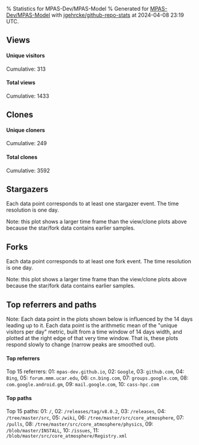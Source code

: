 % Statistics for MPAS-Dev/MPAS-Model
% Generated for [MPAS-Dev/MPAS-Model](https://github.com/MPAS-Dev/MPAS-Model) with [jgehrcke/github-repo-stats](https://github.com/jgehrcke/github-repo-stats) at 2024-04-08 23:19 UTC.


## Views

#### Unique visitors
<div id="chart_views_unique" class="full-width-chart"></div>

Cumulative: 313

#### Total views
<div id="chart_views_total" class="full-width-chart"></div>

Cumulative: 1433

<div class="pagebreak-for-print"> </div>

## Clones

#### Unique cloners
<div id="chart_clones_unique" class="full-width-chart"></div>

Cumulative: 249

#### Total clones
<div id="chart_clones_total" class="full-width-chart"></div>

Cumulative: 3592



<div class="pagebreak-for-print"> </div>



## Stargazers

Each data point corresponds to at least one stargazer event.
The time resolution is one day.

<div id="chart_stargazers" class="full-width-chart"></div>


Note: this plot shows a larger time frame than the view/clone plots above because the star/fork data contains earlier samples.



## Forks

Each data point corresponds to at least one fork event.
The time resolution is one day.

<div id="chart_forks" class="full-width-chart"></div>


Note: this plot shows a larger time frame than the view/clone plots above because the star/fork data contains earlier samples.



<div class="pagebreak-for-print"> </div>



## Top referrers and paths


Note: Each data point in the plots shown below is influenced by the 14 days
leading up to it. Each data point is the arithmetic mean of the "unique
visitors per day" metric, built from a time window of 14 days width, and
plotted at the right edge of that very time window. That is, these plots
respond slowly to change (narrow peaks are smoothed out).




#### Top referrers


<div id="chart_referrers_top_n_alltime" class="full-width-chart"></div>

Top 15 referrers: 01: `mpas-dev.github.io`, 02: `Google`, 03: `github.com`, 04: `Bing`, 05: `forum.mmm.ucar.edu`, 06: `cn.bing.com`, 07: `groups.google.com`, 08: `com.google.android.gm`, 09: `mail.google.com`, 10: `cass-hpc.com`





#### Top paths


<div id="chart_paths_top_n_alltime" class="full-width-chart"></div>

Top 15 paths: 01: `/`, 02: `/releases/tag/v8.0.2`, 03: `/releases`, 04: `/tree/master/src`, 05: `/wiki`, 06: `/tree/master/src/core_atmosphere`, 07: `/pulls`, 08: `/tree/master/src/core_atmosphere/physics`, 09: `/blob/master/INSTALL`, 10: `/issues`, 11: `/blob/master/src/core_atmosphere/Registry.xml`


<script type="text/javascript">
    vegaEmbed('#chart_views_unique', {"$schema": "https://vega.github.io/schema/vega-lite/v4.17.0.json", "config": {"arc": {"fill": "#1b1e23"}, "area": {"fill": "#1b1e23"}, "axisBottom": {"domainColor": "#a9b4c4", "gridColor": "#a9b4c4", "labelColor": "#1b1e23", "labelFont": "relative-mono-11-pitch-pro, Menlo, monospace", "tickColor": "#a9b4c4", "titleColor": "#1b1e23", "titleFont": "relative-mono-11-pitch-pro, Menlo, monospace"}, "axisLeft": {"domainColor": "#a9b4c4", "gridColor": "#a9b4c4", "labelColor": "#1b1e23", "labelFont": "relative-mono-11-pitch-pro, Menlo, monospace", "tickColor": "#a9b4c4", "titleColor": "#1b1e23", "titleFont": "relative-mono-11-pitch-pro, Menlo, monospace"}, "axisX": {"grid": false}, "axisY": {"grid": false, "labelBound": true}, "background": "#FFFFFF", "group": {"fill": "#FFFFFF"}, "header": {"fontWeight": 400, "labelFont": "relative-mono-11-pitch-pro, Menlo, monospace", "titleFont": "relative-mono-11-pitch-pro, Menlo, monospace"}, "legend": {"labelFont": "relative-mono-11-pitch-pro, Menlo, monospace", "symbolSize": 200, "symbolType": "circle", "titleFont": "relative-mono-11-pitch-pro, Menlo, monospace"}, "line": {"color": "#1b1e23", "stroke": "#1b1e23"}, "path": {"stroke": "#1b1e23"}, "point": {"color": "#1b1e23", "cursor": "pointer", "filled": true, "size": 20}, "range": {"category": ["#85a2f7", "#ea9755", "#7eb36a", "#f07071", "#bc85d9", "#e587b6", "#a9b4c4", "#d4c05e", "#64b9c4"]}, "style": {"bar": {"fill": "#1b1e23"}, "text": {"font": "relative-mono-11-pitch-pro, Menlo, monospace", "fontWeight": 400}}, "symbol": {"shape": "circle"}, "title": {"anchor": "start", "font": "relative-mono-11-pitch-pro, Menlo, monospace", "fontWeight": 400}, "trail": {"color": "#1b1e23", "stroke": "#1b1e23"}, "view": {"stroke": null}}, "data": {"name": "data-332fac83338471455a81b4be92cf3019"}, "datasets": {"data-332fac83338471455a81b4be92cf3019": [{"time": "2024-03-22T00:00:00+00:00", "views_total": 42, "views_unique": 11}, {"time": "2024-03-23T00:00:00+00:00", "views_total": 11, "views_unique": 6}, {"time": "2024-03-24T00:00:00+00:00", "views_total": 18, "views_unique": 7}, {"time": "2024-03-25T00:00:00+00:00", "views_total": 78, "views_unique": 18}, {"time": "2024-03-26T00:00:00+00:00", "views_total": 226, "views_unique": 35}, {"time": "2024-03-27T00:00:00+00:00", "views_total": 138, "views_unique": 35}, {"time": "2024-03-28T00:00:00+00:00", "views_total": 149, "views_unique": 26}, {"time": "2024-03-29T00:00:00+00:00", "views_total": 100, "views_unique": 18}, {"time": "2024-03-30T00:00:00+00:00", "views_total": 15, "views_unique": 9}, {"time": "2024-03-31T00:00:00+00:00", "views_total": 30, "views_unique": 10}, {"time": "2024-04-01T00:00:00+00:00", "views_total": 90, "views_unique": 12}, {"time": "2024-04-02T00:00:00+00:00", "views_total": 78, "views_unique": 22}, {"time": "2024-04-03T00:00:00+00:00", "views_total": 69, "views_unique": 22}, {"time": "2024-04-04T00:00:00+00:00", "views_total": 102, "views_unique": 19}, {"time": "2024-04-05T00:00:00+00:00", "views_total": 164, "views_unique": 21}, {"time": "2024-04-06T00:00:00+00:00", "views_total": 17, "views_unique": 8}, {"time": "2024-04-07T00:00:00+00:00", "views_total": 19, "views_unique": 12}, {"time": "2024-04-08T00:00:00+00:00", "views_total": 87, "views_unique": 22}]}, "encoding": {"tooltip": [{"field": "views_unique", "format": ".1f", "title": "views (u)", "type": "quantitative"}, {"field": "time", "format": "%B %e, %Y", "title": "date", "type": "temporal"}], "x": {"axis": {"labelAngle": 25}, "field": "time", "scale": {"domain": ["2024-03-22", "2024-04-08"]}, "timeUnit": "yearmonthdate", "title": "date", "type": "temporal"}, "y": {"axis": {}, "field": "views_unique", "scale": {"domain": [0, 38.5], "type": "linear", "zero": true}, "title": "unique views per day", "type": "quantitative"}}, "height": 200, "mark": {"point": true, "type": "line"}, "padding": 10, "width": "container"}, {"actions": false, "renderer": "svg"}).catch(console.error);
vegaEmbed('#chart_views_total', {"$schema": "https://vega.github.io/schema/vega-lite/v4.17.0.json", "config": {"arc": {"fill": "#1b1e23"}, "area": {"fill": "#1b1e23"}, "axisBottom": {"domainColor": "#a9b4c4", "gridColor": "#a9b4c4", "labelColor": "#1b1e23", "labelFont": "relative-mono-11-pitch-pro, Menlo, monospace", "tickColor": "#a9b4c4", "titleColor": "#1b1e23", "titleFont": "relative-mono-11-pitch-pro, Menlo, monospace"}, "axisLeft": {"domainColor": "#a9b4c4", "gridColor": "#a9b4c4", "labelColor": "#1b1e23", "labelFont": "relative-mono-11-pitch-pro, Menlo, monospace", "tickColor": "#a9b4c4", "titleColor": "#1b1e23", "titleFont": "relative-mono-11-pitch-pro, Menlo, monospace"}, "axisX": {"grid": false}, "axisY": {"grid": false, "labelBound": true}, "background": "#FFFFFF", "group": {"fill": "#FFFFFF"}, "header": {"fontWeight": 400, "labelFont": "relative-mono-11-pitch-pro, Menlo, monospace", "titleFont": "relative-mono-11-pitch-pro, Menlo, monospace"}, "legend": {"labelFont": "relative-mono-11-pitch-pro, Menlo, monospace", "symbolSize": 200, "symbolType": "circle", "titleFont": "relative-mono-11-pitch-pro, Menlo, monospace"}, "line": {"color": "#1b1e23", "stroke": "#1b1e23"}, "path": {"stroke": "#1b1e23"}, "point": {"color": "#1b1e23", "cursor": "pointer", "filled": true, "size": 20}, "range": {"category": ["#85a2f7", "#ea9755", "#7eb36a", "#f07071", "#bc85d9", "#e587b6", "#a9b4c4", "#d4c05e", "#64b9c4"]}, "style": {"bar": {"fill": "#1b1e23"}, "text": {"font": "relative-mono-11-pitch-pro, Menlo, monospace", "fontWeight": 400}}, "symbol": {"shape": "circle"}, "title": {"anchor": "start", "font": "relative-mono-11-pitch-pro, Menlo, monospace", "fontWeight": 400}, "trail": {"color": "#1b1e23", "stroke": "#1b1e23"}, "view": {"stroke": null}}, "data": {"name": "data-332fac83338471455a81b4be92cf3019"}, "datasets": {"data-332fac83338471455a81b4be92cf3019": [{"time": "2024-03-22T00:00:00+00:00", "views_total": 42, "views_unique": 11}, {"time": "2024-03-23T00:00:00+00:00", "views_total": 11, "views_unique": 6}, {"time": "2024-03-24T00:00:00+00:00", "views_total": 18, "views_unique": 7}, {"time": "2024-03-25T00:00:00+00:00", "views_total": 78, "views_unique": 18}, {"time": "2024-03-26T00:00:00+00:00", "views_total": 226, "views_unique": 35}, {"time": "2024-03-27T00:00:00+00:00", "views_total": 138, "views_unique": 35}, {"time": "2024-03-28T00:00:00+00:00", "views_total": 149, "views_unique": 26}, {"time": "2024-03-29T00:00:00+00:00", "views_total": 100, "views_unique": 18}, {"time": "2024-03-30T00:00:00+00:00", "views_total": 15, "views_unique": 9}, {"time": "2024-03-31T00:00:00+00:00", "views_total": 30, "views_unique": 10}, {"time": "2024-04-01T00:00:00+00:00", "views_total": 90, "views_unique": 12}, {"time": "2024-04-02T00:00:00+00:00", "views_total": 78, "views_unique": 22}, {"time": "2024-04-03T00:00:00+00:00", "views_total": 69, "views_unique": 22}, {"time": "2024-04-04T00:00:00+00:00", "views_total": 102, "views_unique": 19}, {"time": "2024-04-05T00:00:00+00:00", "views_total": 164, "views_unique": 21}, {"time": "2024-04-06T00:00:00+00:00", "views_total": 17, "views_unique": 8}, {"time": "2024-04-07T00:00:00+00:00", "views_total": 19, "views_unique": 12}, {"time": "2024-04-08T00:00:00+00:00", "views_total": 87, "views_unique": 22}]}, "encoding": {"tooltip": [{"field": "views_total", "format": ".1f", "title": "views (t)", "type": "quantitative"}, {"field": "time", "format": "%B %e, %Y", "title": "date", "type": "temporal"}], "x": {"axis": {"labelAngle": 25}, "field": "time", "scale": {"domain": ["2024-03-22", "2024-04-08"]}, "timeUnit": "yearmonthdate", "title": "date", "type": "temporal"}, "y": {"axis": {"values": [1, 10, 50, 100, 500, 1000, 5000, 10000]}, "field": "views_total", "scale": {"domain": [0, 248.60000000000002], "type": "symlog", "zero": true}, "title": "total views per day", "type": "quantitative"}}, "height": 200, "mark": {"point": true, "type": "line"}, "padding": 10, "width": "container"}, {"actions": false, "renderer": "svg"}).catch(console.error);
vegaEmbed('#chart_clones_unique', {"$schema": "https://vega.github.io/schema/vega-lite/v4.17.0.json", "config": {"arc": {"fill": "#1b1e23"}, "area": {"fill": "#1b1e23"}, "axisBottom": {"domainColor": "#a9b4c4", "gridColor": "#a9b4c4", "labelColor": "#1b1e23", "labelFont": "relative-mono-11-pitch-pro, Menlo, monospace", "tickColor": "#a9b4c4", "titleColor": "#1b1e23", "titleFont": "relative-mono-11-pitch-pro, Menlo, monospace"}, "axisLeft": {"domainColor": "#a9b4c4", "gridColor": "#a9b4c4", "labelColor": "#1b1e23", "labelFont": "relative-mono-11-pitch-pro, Menlo, monospace", "tickColor": "#a9b4c4", "titleColor": "#1b1e23", "titleFont": "relative-mono-11-pitch-pro, Menlo, monospace"}, "axisX": {"grid": false}, "axisY": {"grid": false, "labelBound": true}, "background": "#FFFFFF", "group": {"fill": "#FFFFFF"}, "header": {"fontWeight": 400, "labelFont": "relative-mono-11-pitch-pro, Menlo, monospace", "titleFont": "relative-mono-11-pitch-pro, Menlo, monospace"}, "legend": {"labelFont": "relative-mono-11-pitch-pro, Menlo, monospace", "symbolSize": 200, "symbolType": "circle", "titleFont": "relative-mono-11-pitch-pro, Menlo, monospace"}, "line": {"color": "#1b1e23", "stroke": "#1b1e23"}, "path": {"stroke": "#1b1e23"}, "point": {"color": "#1b1e23", "cursor": "pointer", "filled": true, "size": 20}, "range": {"category": ["#85a2f7", "#ea9755", "#7eb36a", "#f07071", "#bc85d9", "#e587b6", "#a9b4c4", "#d4c05e", "#64b9c4"]}, "style": {"bar": {"fill": "#1b1e23"}, "text": {"font": "relative-mono-11-pitch-pro, Menlo, monospace", "fontWeight": 400}}, "symbol": {"shape": "circle"}, "title": {"anchor": "start", "font": "relative-mono-11-pitch-pro, Menlo, monospace", "fontWeight": 400}, "trail": {"color": "#1b1e23", "stroke": "#1b1e23"}, "view": {"stroke": null}}, "data": {"name": "data-627762563c0614f5991b07cb2a07cd91"}, "datasets": {"data-627762563c0614f5991b07cb2a07cd91": [{"clones_total": 200, "clones_unique": 12, "time": "2024-03-22T00:00:00+00:00"}, {"clones_total": 203, "clones_unique": 7, "time": "2024-03-23T00:00:00+00:00"}, {"clones_total": 197, "clones_unique": 6, "time": "2024-03-24T00:00:00+00:00"}, {"clones_total": 218, "clones_unique": 19, "time": "2024-03-25T00:00:00+00:00"}, {"clones_total": 192, "clones_unique": 14, "time": "2024-03-26T00:00:00+00:00"}, {"clones_total": 239, "clones_unique": 44, "time": "2024-03-27T00:00:00+00:00"}, {"clones_total": 210, "clones_unique": 18, "time": "2024-03-28T00:00:00+00:00"}, {"clones_total": 222, "clones_unique": 16, "time": "2024-03-29T00:00:00+00:00"}, {"clones_total": 209, "clones_unique": 9, "time": "2024-03-30T00:00:00+00:00"}, {"clones_total": 185, "clones_unique": 7, "time": "2024-03-31T00:00:00+00:00"}, {"clones_total": 219, "clones_unique": 15, "time": "2024-04-01T00:00:00+00:00"}, {"clones_total": 185, "clones_unique": 18, "time": "2024-04-02T00:00:00+00:00"}, {"clones_total": 193, "clones_unique": 16, "time": "2024-04-03T00:00:00+00:00"}, {"clones_total": 172, "clones_unique": 10, "time": "2024-04-04T00:00:00+00:00"}, {"clones_total": 183, "clones_unique": 11, "time": "2024-04-05T00:00:00+00:00"}, {"clones_total": 195, "clones_unique": 9, "time": "2024-04-06T00:00:00+00:00"}, {"clones_total": 198, "clones_unique": 9, "time": "2024-04-07T00:00:00+00:00"}, {"clones_total": 172, "clones_unique": 9, "time": "2024-04-08T00:00:00+00:00"}]}, "encoding": {"tooltip": [{"field": "clones_unique", "format": ".1f", "title": "clones (u)", "type": "quantitative"}, {"field": "time", "format": "%B %e, %Y", "title": "date", "type": "temporal"}], "x": {"axis": {"labelAngle": 25}, "field": "time", "scale": {"domain": ["2024-03-22", "2024-04-08"]}, "timeUnit": "yearmonthdate", "title": "date", "type": "temporal"}, "y": {"axis": {}, "field": "clones_unique", "scale": {"domain": [0, 48.400000000000006], "type": "linear", "zero": true}, "title": "unique clones per day", "type": "quantitative"}}, "height": 200, "mark": {"point": true, "type": "line"}, "padding": 10, "width": "container"}, {"actions": false, "renderer": "svg"}).catch(console.error);
vegaEmbed('#chart_clones_total', {"$schema": "https://vega.github.io/schema/vega-lite/v4.17.0.json", "config": {"arc": {"fill": "#1b1e23"}, "area": {"fill": "#1b1e23"}, "axisBottom": {"domainColor": "#a9b4c4", "gridColor": "#a9b4c4", "labelColor": "#1b1e23", "labelFont": "relative-mono-11-pitch-pro, Menlo, monospace", "tickColor": "#a9b4c4", "titleColor": "#1b1e23", "titleFont": "relative-mono-11-pitch-pro, Menlo, monospace"}, "axisLeft": {"domainColor": "#a9b4c4", "gridColor": "#a9b4c4", "labelColor": "#1b1e23", "labelFont": "relative-mono-11-pitch-pro, Menlo, monospace", "tickColor": "#a9b4c4", "titleColor": "#1b1e23", "titleFont": "relative-mono-11-pitch-pro, Menlo, monospace"}, "axisX": {"grid": false}, "axisY": {"grid": false, "labelBound": true}, "background": "#FFFFFF", "group": {"fill": "#FFFFFF"}, "header": {"fontWeight": 400, "labelFont": "relative-mono-11-pitch-pro, Menlo, monospace", "titleFont": "relative-mono-11-pitch-pro, Menlo, monospace"}, "legend": {"labelFont": "relative-mono-11-pitch-pro, Menlo, monospace", "symbolSize": 200, "symbolType": "circle", "titleFont": "relative-mono-11-pitch-pro, Menlo, monospace"}, "line": {"color": "#1b1e23", "stroke": "#1b1e23"}, "path": {"stroke": "#1b1e23"}, "point": {"color": "#1b1e23", "cursor": "pointer", "filled": true, "size": 20}, "range": {"category": ["#85a2f7", "#ea9755", "#7eb36a", "#f07071", "#bc85d9", "#e587b6", "#a9b4c4", "#d4c05e", "#64b9c4"]}, "style": {"bar": {"fill": "#1b1e23"}, "text": {"font": "relative-mono-11-pitch-pro, Menlo, monospace", "fontWeight": 400}}, "symbol": {"shape": "circle"}, "title": {"anchor": "start", "font": "relative-mono-11-pitch-pro, Menlo, monospace", "fontWeight": 400}, "trail": {"color": "#1b1e23", "stroke": "#1b1e23"}, "view": {"stroke": null}}, "data": {"name": "data-627762563c0614f5991b07cb2a07cd91"}, "datasets": {"data-627762563c0614f5991b07cb2a07cd91": [{"clones_total": 200, "clones_unique": 12, "time": "2024-03-22T00:00:00+00:00"}, {"clones_total": 203, "clones_unique": 7, "time": "2024-03-23T00:00:00+00:00"}, {"clones_total": 197, "clones_unique": 6, "time": "2024-03-24T00:00:00+00:00"}, {"clones_total": 218, "clones_unique": 19, "time": "2024-03-25T00:00:00+00:00"}, {"clones_total": 192, "clones_unique": 14, "time": "2024-03-26T00:00:00+00:00"}, {"clones_total": 239, "clones_unique": 44, "time": "2024-03-27T00:00:00+00:00"}, {"clones_total": 210, "clones_unique": 18, "time": "2024-03-28T00:00:00+00:00"}, {"clones_total": 222, "clones_unique": 16, "time": "2024-03-29T00:00:00+00:00"}, {"clones_total": 209, "clones_unique": 9, "time": "2024-03-30T00:00:00+00:00"}, {"clones_total": 185, "clones_unique": 7, "time": "2024-03-31T00:00:00+00:00"}, {"clones_total": 219, "clones_unique": 15, "time": "2024-04-01T00:00:00+00:00"}, {"clones_total": 185, "clones_unique": 18, "time": "2024-04-02T00:00:00+00:00"}, {"clones_total": 193, "clones_unique": 16, "time": "2024-04-03T00:00:00+00:00"}, {"clones_total": 172, "clones_unique": 10, "time": "2024-04-04T00:00:00+00:00"}, {"clones_total": 183, "clones_unique": 11, "time": "2024-04-05T00:00:00+00:00"}, {"clones_total": 195, "clones_unique": 9, "time": "2024-04-06T00:00:00+00:00"}, {"clones_total": 198, "clones_unique": 9, "time": "2024-04-07T00:00:00+00:00"}, {"clones_total": 172, "clones_unique": 9, "time": "2024-04-08T00:00:00+00:00"}]}, "encoding": {"tooltip": [{"field": "clones_total", "format": ".1f", "title": "clones (t)", "type": "quantitative"}, {"field": "time", "format": "%B %e, %Y", "title": "date", "type": "temporal"}], "x": {"axis": {"labelAngle": 25}, "field": "time", "scale": {"domain": ["2024-03-22", "2024-04-08"]}, "timeUnit": "yearmonthdate", "title": "date", "type": "temporal"}, "y": {"axis": {}, "field": "clones_total", "scale": {"domain": [0, 262.90000000000003], "type": "linear", "zero": true}, "title": "total clones per day", "type": "quantitative"}}, "height": 200, "mark": {"point": true, "type": "line"}, "padding": 10, "width": "container"}, {"actions": false, "renderer": "svg"}).catch(console.error);
vegaEmbed('#chart_stargazers', {"$schema": "https://vega.github.io/schema/vega-lite/v4.17.0.json", "config": {"arc": {"fill": "#1b1e23"}, "area": {"fill": "#1b1e23"}, "axisBottom": {"domainColor": "#a9b4c4", "gridColor": "#a9b4c4", "labelColor": "#1b1e23", "labelFont": "relative-mono-11-pitch-pro, Menlo, monospace", "tickColor": "#a9b4c4", "titleColor": "#1b1e23", "titleFont": "relative-mono-11-pitch-pro, Menlo, monospace"}, "axisLeft": {"domainColor": "#a9b4c4", "gridColor": "#a9b4c4", "labelColor": "#1b1e23", "labelFont": "relative-mono-11-pitch-pro, Menlo, monospace", "tickColor": "#a9b4c4", "titleColor": "#1b1e23", "titleFont": "relative-mono-11-pitch-pro, Menlo, monospace"}, "axisX": {"grid": false}, "axisY": {"grid": false}, "background": "#FFFFFF", "group": {"fill": "#FFFFFF"}, "header": {"fontWeight": 400, "labelFont": "relative-mono-11-pitch-pro, Menlo, monospace", "titleFont": "relative-mono-11-pitch-pro, Menlo, monospace"}, "legend": {"labelFont": "relative-mono-11-pitch-pro, Menlo, monospace", "symbolSize": 200, "symbolType": "circle", "titleFont": "relative-mono-11-pitch-pro, Menlo, monospace"}, "line": {"color": "#1b1e23", "stroke": "#1b1e23"}, "path": {"stroke": "#1b1e23"}, "point": {"color": "#1b1e23", "cursor": "pointer", "filled": true, "size": 50}, "range": {"category": ["#85a2f7", "#ea9755", "#7eb36a", "#f07071", "#bc85d9", "#e587b6", "#a9b4c4", "#d4c05e", "#64b9c4"]}, "style": {"bar": {"fill": "#1b1e23"}, "text": {"font": "relative-mono-11-pitch-pro, Menlo, monospace", "fontWeight": 400}}, "symbol": {"shape": "circle"}, "title": {"anchor": "start", "font": "relative-mono-11-pitch-pro, Menlo, monospace", "fontWeight": 400}, "trail": {"color": "#1b1e23", "stroke": "#1b1e23"}, "view": {"stroke": null}}, "data": {"name": "data-081e33263633aeeb47899c65d80cac41"}, "datasets": {"data-081e33263633aeeb47899c65d80cac41": [{"stars_cumulative": 2.0, "time": "2013-06-12T00:00:00+00:00"}, {"stars_cumulative": 4.0, "time": "2013-07-21T09:00:00+00:00"}, {"stars_cumulative": 6.0, "time": "2013-10-08T03:00:00+00:00"}, {"stars_cumulative": 8.0, "time": "2013-11-16T12:00:00+00:00"}, {"stars_cumulative": 9.0, "time": "2014-02-03T06:00:00+00:00"}, {"stars_cumulative": 10.0, "time": "2014-07-10T18:00:00+00:00"}, {"stars_cumulative": 11.0, "time": "2014-08-19T03:00:00+00:00"}, {"stars_cumulative": 13.0, "time": "2014-09-27T12:00:00+00:00"}, {"stars_cumulative": 17.0, "time": "2014-11-05T21:00:00+00:00"}, {"stars_cumulative": 20.0, "time": "2015-03-04T00:00:00+00:00"}, {"stars_cumulative": 21.0, "time": "2015-05-21T18:00:00+00:00"}, {"stars_cumulative": 22.0, "time": "2015-08-08T12:00:00+00:00"}, {"stars_cumulative": 23.0, "time": "2015-10-26T06:00:00+00:00"}, {"stars_cumulative": 29.0, "time": "2016-02-21T09:00:00+00:00"}, {"stars_cumulative": 32.0, "time": "2016-05-10T03:00:00+00:00"}, {"stars_cumulative": 34.0, "time": "2016-06-18T12:00:00+00:00"}, {"stars_cumulative": 36.0, "time": "2016-07-27T21:00:00+00:00"}, {"stars_cumulative": 37.0, "time": "2016-09-05T06:00:00+00:00"}, {"stars_cumulative": 40.0, "time": "2016-10-14T15:00:00+00:00"}, {"stars_cumulative": 42.0, "time": "2016-11-23T00:00:00+00:00"}, {"stars_cumulative": 43.0, "time": "2017-03-21T03:00:00+00:00"}, {"stars_cumulative": 44.0, "time": "2017-04-29T12:00:00+00:00"}, {"stars_cumulative": 45.0, "time": "2017-06-07T21:00:00+00:00"}, {"stars_cumulative": 46.0, "time": "2017-08-25T15:00:00+00:00"}, {"stars_cumulative": 47.0, "time": "2017-11-12T09:00:00+00:00"}, {"stars_cumulative": 48.0, "time": "2017-12-21T18:00:00+00:00"}, {"stars_cumulative": 50.0, "time": "2018-01-30T03:00:00+00:00"}, {"stars_cumulative": 51.0, "time": "2018-03-10T12:00:00+00:00"}, {"stars_cumulative": 53.0, "time": "2018-04-18T21:00:00+00:00"}, {"stars_cumulative": 54.0, "time": "2018-05-28T06:00:00+00:00"}, {"stars_cumulative": 57.0, "time": "2018-07-06T15:00:00+00:00"}, {"stars_cumulative": 62.0, "time": "2018-08-15T00:00:00+00:00"}, {"stars_cumulative": 66.0, "time": "2018-09-23T09:00:00+00:00"}, {"stars_cumulative": 73.0, "time": "2018-11-01T18:00:00+00:00"}, {"stars_cumulative": 77.0, "time": "2018-12-11T03:00:00+00:00"}, {"stars_cumulative": 83.0, "time": "2019-01-19T12:00:00+00:00"}, {"stars_cumulative": 85.0, "time": "2019-02-27T21:00:00+00:00"}, {"stars_cumulative": 89.0, "time": "2019-04-08T06:00:00+00:00"}, {"stars_cumulative": 91.0, "time": "2019-05-17T15:00:00+00:00"}, {"stars_cumulative": 96.0, "time": "2019-06-26T00:00:00+00:00"}, {"stars_cumulative": 100.0, "time": "2019-08-04T09:00:00+00:00"}, {"stars_cumulative": 101.0, "time": "2019-09-12T18:00:00+00:00"}, {"stars_cumulative": 102.0, "time": "2019-10-22T03:00:00+00:00"}, {"stars_cumulative": 103.0, "time": "2019-11-30T12:00:00+00:00"}, {"stars_cumulative": 106.0, "time": "2020-02-17T06:00:00+00:00"}, {"stars_cumulative": 113.0, "time": "2020-03-27T15:00:00+00:00"}, {"stars_cumulative": 117.0, "time": "2020-05-06T00:00:00+00:00"}, {"stars_cumulative": 121.0, "time": "2020-06-14T09:00:00+00:00"}, {"stars_cumulative": 122.0, "time": "2020-07-23T18:00:00+00:00"}, {"stars_cumulative": 124.0, "time": "2020-09-01T03:00:00+00:00"}, {"stars_cumulative": 125.0, "time": "2020-10-10T12:00:00+00:00"}, {"stars_cumulative": 129.0, "time": "2020-11-18T21:00:00+00:00"}, {"stars_cumulative": 134.0, "time": "2020-12-28T06:00:00+00:00"}, {"stars_cumulative": 136.0, "time": "2021-02-05T15:00:00+00:00"}, {"stars_cumulative": 137.0, "time": "2021-03-17T00:00:00+00:00"}, {"stars_cumulative": 139.0, "time": "2021-04-25T09:00:00+00:00"}, {"stars_cumulative": 142.0, "time": "2021-06-03T18:00:00+00:00"}, {"stars_cumulative": 145.0, "time": "2021-07-13T03:00:00+00:00"}, {"stars_cumulative": 148.0, "time": "2021-11-08T06:00:00+00:00"}, {"stars_cumulative": 152.0, "time": "2021-12-17T15:00:00+00:00"}, {"stars_cumulative": 153.0, "time": "2022-01-26T00:00:00+00:00"}, {"stars_cumulative": 156.0, "time": "2022-03-06T09:00:00+00:00"}, {"stars_cumulative": 160.0, "time": "2022-04-14T18:00:00+00:00"}, {"stars_cumulative": 161.0, "time": "2022-05-24T03:00:00+00:00"}, {"stars_cumulative": 164.0, "time": "2022-07-02T12:00:00+00:00"}, {"stars_cumulative": 168.0, "time": "2022-08-10T21:00:00+00:00"}, {"stars_cumulative": 174.0, "time": "2022-09-19T06:00:00+00:00"}, {"stars_cumulative": 175.0, "time": "2022-10-28T15:00:00+00:00"}, {"stars_cumulative": 176.0, "time": "2022-12-07T00:00:00+00:00"}, {"stars_cumulative": 178.0, "time": "2023-01-15T09:00:00+00:00"}, {"stars_cumulative": 181.0, "time": "2023-02-23T18:00:00+00:00"}, {"stars_cumulative": 192.0, "time": "2023-04-04T03:00:00+00:00"}, {"stars_cumulative": 198.0, "time": "2023-05-13T12:00:00+00:00"}, {"stars_cumulative": 204.0, "time": "2023-06-21T21:00:00+00:00"}, {"stars_cumulative": 207.0, "time": "2023-07-31T06:00:00+00:00"}, {"stars_cumulative": 209.0, "time": "2023-09-08T15:00:00+00:00"}, {"stars_cumulative": 215.0, "time": "2023-10-18T00:00:00+00:00"}, {"stars_cumulative": 217.0, "time": "2023-11-26T09:00:00+00:00"}, {"stars_cumulative": 220.0, "time": "2024-02-13T03:00:00+00:00"}, {"stars_cumulative": 221.0, "time": "2024-03-23T12:00:00+00:00"}]}, "encoding": {"tooltip": [{"field": "stars_cumulative", "format": "d", "title": "stars", "type": "quantitative"}, {"field": "time", "format": "%B %e, %Y", "title": "date", "type": "temporal"}], "x": {"axis": {"labelAngle": 25}, "field": "time", "scale": {"domain": ["2013-06-12", "2024-04-08"]}, "timeUnit": "yearmonthdate", "title": "date", "type": "temporal"}, "y": {"field": "stars_cumulative", "scale": {"domain": [0, 243.10000000000002], "zero": true}, "title": "stargazer count (cumulative)", "type": "quantitative"}}, "height": 300, "mark": {"point": true, "type": "line"}, "padding": 10, "width": "container"}, {"actions": false, "renderer": "svg"}).catch(console.error);
vegaEmbed('#chart_forks', {"$schema": "https://vega.github.io/schema/vega-lite/v4.17.0.json", "config": {"arc": {"fill": "#1b1e23"}, "area": {"fill": "#1b1e23"}, "axisBottom": {"domainColor": "#a9b4c4", "gridColor": "#a9b4c4", "labelColor": "#1b1e23", "labelFont": "relative-mono-11-pitch-pro, Menlo, monospace", "tickColor": "#a9b4c4", "titleColor": "#1b1e23", "titleFont": "relative-mono-11-pitch-pro, Menlo, monospace"}, "axisLeft": {"domainColor": "#a9b4c4", "gridColor": "#a9b4c4", "labelColor": "#1b1e23", "labelFont": "relative-mono-11-pitch-pro, Menlo, monospace", "tickColor": "#a9b4c4", "titleColor": "#1b1e23", "titleFont": "relative-mono-11-pitch-pro, Menlo, monospace"}, "axisX": {"grid": false}, "axisY": {"grid": false}, "background": "#FFFFFF", "group": {"fill": "#FFFFFF"}, "header": {"fontWeight": 400, "labelFont": "relative-mono-11-pitch-pro, Menlo, monospace", "titleFont": "relative-mono-11-pitch-pro, Menlo, monospace"}, "legend": {"labelFont": "relative-mono-11-pitch-pro, Menlo, monospace", "symbolSize": 200, "symbolType": "circle", "titleFont": "relative-mono-11-pitch-pro, Menlo, monospace"}, "line": {"color": "#1b1e23", "stroke": "#1b1e23"}, "path": {"stroke": "#1b1e23"}, "point": {"color": "#1b1e23", "cursor": "pointer", "filled": true, "size": 50}, "range": {"category": ["#85a2f7", "#ea9755", "#7eb36a", "#f07071", "#bc85d9", "#e587b6", "#a9b4c4", "#d4c05e", "#64b9c4"]}, "style": {"bar": {"fill": "#1b1e23"}, "text": {"font": "relative-mono-11-pitch-pro, Menlo, monospace", "fontWeight": 400}}, "symbol": {"shape": "circle"}, "title": {"anchor": "start", "font": "relative-mono-11-pitch-pro, Menlo, monospace", "fontWeight": 400}, "trail": {"color": "#1b1e23", "stroke": "#1b1e23"}, "view": {"stroke": null}}, "data": {"name": "data-dffd34e18ddc69ddc95d43e6d865f38b"}, "datasets": {"data-dffd34e18ddc69ddc95d43e6d865f38b": [{"forks_cumulative": 6.0, "time": "2013-06-14T00:00:00+00:00"}, {"forks_cumulative": 8.0, "time": "2013-07-23T11:00:00+00:00"}, {"forks_cumulative": 11.0, "time": "2013-08-31T22:00:00+00:00"}, {"forks_cumulative": 12.0, "time": "2013-10-10T09:00:00+00:00"}, {"forks_cumulative": 17.0, "time": "2013-11-18T20:00:00+00:00"}, {"forks_cumulative": 18.0, "time": "2013-12-28T07:00:00+00:00"}, {"forks_cumulative": 22.0, "time": "2014-03-17T05:00:00+00:00"}, {"forks_cumulative": 25.0, "time": "2014-06-04T03:00:00+00:00"}, {"forks_cumulative": 26.0, "time": "2014-07-13T14:00:00+00:00"}, {"forks_cumulative": 31.0, "time": "2014-09-30T12:00:00+00:00"}, {"forks_cumulative": 33.0, "time": "2014-11-08T23:00:00+00:00"}, {"forks_cumulative": 35.0, "time": "2014-12-18T10:00:00+00:00"}, {"forks_cumulative": 36.0, "time": "2015-01-26T21:00:00+00:00"}, {"forks_cumulative": 37.0, "time": "2015-03-07T08:00:00+00:00"}, {"forks_cumulative": 43.0, "time": "2015-05-25T06:00:00+00:00"}, {"forks_cumulative": 45.0, "time": "2015-07-03T17:00:00+00:00"}, {"forks_cumulative": 46.0, "time": "2015-08-12T04:00:00+00:00"}, {"forks_cumulative": 47.0, "time": "2015-10-30T02:00:00+00:00"}, {"forks_cumulative": 48.0, "time": "2016-01-17T00:00:00+00:00"}, {"forks_cumulative": 51.0, "time": "2016-02-25T11:00:00+00:00"}, {"forks_cumulative": 54.0, "time": "2016-04-04T22:00:00+00:00"}, {"forks_cumulative": 57.0, "time": "2016-05-14T09:00:00+00:00"}, {"forks_cumulative": 59.0, "time": "2016-08-01T07:00:00+00:00"}, {"forks_cumulative": 60.0, "time": "2016-09-09T18:00:00+00:00"}, {"forks_cumulative": 61.0, "time": "2016-10-19T05:00:00+00:00"}, {"forks_cumulative": 62.0, "time": "2016-11-27T16:00:00+00:00"}, {"forks_cumulative": 65.0, "time": "2017-01-06T03:00:00+00:00"}, {"forks_cumulative": 68.0, "time": "2017-02-14T14:00:00+00:00"}, {"forks_cumulative": 69.0, "time": "2017-03-26T01:00:00+00:00"}, {"forks_cumulative": 71.0, "time": "2017-05-04T12:00:00+00:00"}, {"forks_cumulative": 72.0, "time": "2017-06-12T23:00:00+00:00"}, {"forks_cumulative": 73.0, "time": "2017-07-22T10:00:00+00:00"}, {"forks_cumulative": 75.0, "time": "2017-08-30T21:00:00+00:00"}, {"forks_cumulative": 77.0, "time": "2017-10-09T08:00:00+00:00"}, {"forks_cumulative": 78.0, "time": "2017-11-17T19:00:00+00:00"}, {"forks_cumulative": 80.0, "time": "2018-03-16T04:00:00+00:00"}, {"forks_cumulative": 91.0, "time": "2018-04-24T15:00:00+00:00"}, {"forks_cumulative": 99.0, "time": "2018-06-03T02:00:00+00:00"}, {"forks_cumulative": 101.0, "time": "2018-07-12T13:00:00+00:00"}, {"forks_cumulative": 110.0, "time": "2018-08-21T00:00:00+00:00"}, {"forks_cumulative": 112.0, "time": "2018-09-29T11:00:00+00:00"}, {"forks_cumulative": 116.0, "time": "2018-11-07T22:00:00+00:00"}, {"forks_cumulative": 117.0, "time": "2018-12-17T09:00:00+00:00"}, {"forks_cumulative": 120.0, "time": "2019-01-25T20:00:00+00:00"}, {"forks_cumulative": 122.0, "time": "2019-03-06T07:00:00+00:00"}, {"forks_cumulative": 127.0, "time": "2019-04-14T18:00:00+00:00"}, {"forks_cumulative": 132.0, "time": "2019-05-24T05:00:00+00:00"}, {"forks_cumulative": 136.0, "time": "2019-07-02T16:00:00+00:00"}, {"forks_cumulative": 139.0, "time": "2019-08-11T03:00:00+00:00"}, {"forks_cumulative": 145.0, "time": "2019-09-19T14:00:00+00:00"}, {"forks_cumulative": 148.0, "time": "2019-10-29T01:00:00+00:00"}, {"forks_cumulative": 151.0, "time": "2019-12-07T12:00:00+00:00"}, {"forks_cumulative": 154.0, "time": "2020-01-15T23:00:00+00:00"}, {"forks_cumulative": 156.0, "time": "2020-02-24T10:00:00+00:00"}, {"forks_cumulative": 161.0, "time": "2020-04-03T21:00:00+00:00"}, {"forks_cumulative": 168.0, "time": "2020-05-13T08:00:00+00:00"}, {"forks_cumulative": 172.0, "time": "2020-07-31T06:00:00+00:00"}, {"forks_cumulative": 175.0, "time": "2020-09-08T17:00:00+00:00"}, {"forks_cumulative": 181.0, "time": "2020-10-18T04:00:00+00:00"}, {"forks_cumulative": 183.0, "time": "2020-11-26T15:00:00+00:00"}, {"forks_cumulative": 189.0, "time": "2021-01-05T02:00:00+00:00"}, {"forks_cumulative": 192.0, "time": "2021-02-13T13:00:00+00:00"}, {"forks_cumulative": 193.0, "time": "2021-03-25T00:00:00+00:00"}, {"forks_cumulative": 196.0, "time": "2021-05-03T11:00:00+00:00"}, {"forks_cumulative": 199.0, "time": "2021-06-11T22:00:00+00:00"}, {"forks_cumulative": 203.0, "time": "2021-07-21T09:00:00+00:00"}, {"forks_cumulative": 205.0, "time": "2021-08-29T20:00:00+00:00"}, {"forks_cumulative": 206.0, "time": "2021-10-08T07:00:00+00:00"}, {"forks_cumulative": 207.0, "time": "2021-11-16T18:00:00+00:00"}, {"forks_cumulative": 208.0, "time": "2021-12-26T05:00:00+00:00"}, {"forks_cumulative": 210.0, "time": "2022-02-03T16:00:00+00:00"}, {"forks_cumulative": 215.0, "time": "2022-03-15T03:00:00+00:00"}, {"forks_cumulative": 219.0, "time": "2022-07-11T12:00:00+00:00"}, {"forks_cumulative": 221.0, "time": "2022-08-19T23:00:00+00:00"}, {"forks_cumulative": 222.0, "time": "2022-09-28T10:00:00+00:00"}, {"forks_cumulative": 223.0, "time": "2022-11-06T21:00:00+00:00"}, {"forks_cumulative": 225.0, "time": "2022-12-16T08:00:00+00:00"}, {"forks_cumulative": 227.0, "time": "2023-01-24T19:00:00+00:00"}, {"forks_cumulative": 229.0, "time": "2023-04-13T17:00:00+00:00"}, {"forks_cumulative": 235.0, "time": "2023-05-23T04:00:00+00:00"}, {"forks_cumulative": 238.0, "time": "2023-07-01T15:00:00+00:00"}, {"forks_cumulative": 239.0, "time": "2023-08-10T02:00:00+00:00"}, {"forks_cumulative": 242.0, "time": "2023-09-18T13:00:00+00:00"}, {"forks_cumulative": 243.0, "time": "2023-10-28T00:00:00+00:00"}, {"forks_cumulative": 246.0, "time": "2023-12-06T11:00:00+00:00"}, {"forks_cumulative": 252.0, "time": "2024-01-14T22:00:00+00:00"}, {"forks_cumulative": 254.0, "time": "2024-02-23T09:00:00+00:00"}, {"forks_cumulative": 255.0, "time": "2024-04-02T20:00:00+00:00"}]}, "encoding": {"tooltip": [{"field": "forks_cumulative", "format": "d", "title": "forks", "type": "quantitative"}, {"field": "time", "format": "%B %e, %Y", "title": "date", "type": "temporal"}], "x": {"axis": {"labelAngle": 25}, "field": "time", "scale": {"domain": ["2013-06-12", "2024-04-08"]}, "timeUnit": "yearmonthdate", "title": "date", "type": "temporal"}, "y": {"field": "forks_cumulative", "scale": {"domain": [0, 280.5], "zero": true}, "title": "fork count (cumulative)", "type": "quantitative"}}, "height": 300, "mark": {"point": true, "type": "line"}, "padding": 10, "width": "container"}, {"actions": false, "renderer": "svg"}).catch(console.error);
vegaEmbed('#chart_referrers_top_n_alltime', {"$schema": "https://vega.github.io/schema/vega-lite/v4.17.0.json", "config": {"arc": {"fill": "#1b1e23"}, "area": {"fill": "#1b1e23"}, "axisBottom": {"domainColor": "#a9b4c4", "gridColor": "#a9b4c4", "labelColor": "#1b1e23", "labelFont": "relative-mono-11-pitch-pro, Menlo, monospace", "tickColor": "#a9b4c4", "titleColor": "#1b1e23", "titleFont": "relative-mono-11-pitch-pro, Menlo, monospace"}, "axisLeft": {"domainColor": "#a9b4c4", "gridColor": "#a9b4c4", "labelColor": "#1b1e23", "labelFont": "relative-mono-11-pitch-pro, Menlo, monospace", "tickColor": "#a9b4c4", "titleColor": "#1b1e23", "titleFont": "relative-mono-11-pitch-pro, Menlo, monospace"}, "axisX": {"grid": false}, "axisY": {"grid": false}, "background": "#FFFFFF", "group": {"fill": "#FFFFFF"}, "header": {"fontWeight": 400, "labelFont": "relative-mono-11-pitch-pro, Menlo, monospace", "titleFont": "relative-mono-11-pitch-pro, Menlo, monospace"}, "legend": {"labelFont": "relative-mono-11-pitch-pro, Menlo, monospace", "symbolSize": 200, "symbolType": "circle", "titleFont": "relative-mono-11-pitch-pro, Menlo, monospace"}, "line": {"color": "#1b1e23", "stroke": "#1b1e23"}, "path": {"stroke": "#1b1e23"}, "point": {"color": "#1b1e23", "cursor": "pointer", "filled": true, "size": 30}, "range": {"category": ["#85a2f7", "#ea9755", "#7eb36a", "#f07071", "#bc85d9", "#e587b6", "#a9b4c4", "#d4c05e", "#64b9c4"]}, "style": {"bar": {"fill": "#1b1e23"}, "text": {"font": "relative-mono-11-pitch-pro, Menlo, monospace", "fontWeight": 400}}, "symbol": {"shape": "circle"}, "title": {"anchor": "start", "font": "relative-mono-11-pitch-pro, Menlo, monospace", "fontWeight": 400}, "trail": {"color": "#1b1e23", "stroke": "#1b1e23"}, "view": {"stroke": null}}, "data": {"name": "data-85eacdaebe6f62d631c9de9697262973"}, "datasets": {"data-85eacdaebe6f62d631c9de9697262973": [{"referrer": "mpas-dev.github.io", "time": "2024-04-04T00:00:00+00:00", "views_unique": 56, "views_unique_norm": 4.0}, {"referrer": "mpas-dev.github.io", "time": "2024-04-05T00:00:00+00:00", "views_unique": 61, "views_unique_norm": 4.357142857142857}, {"referrer": "mpas-dev.github.io", "time": "2024-04-06T00:00:00+00:00", "views_unique": 64, "views_unique_norm": 4.571428571428571}, {"referrer": "mpas-dev.github.io", "time": "2024-04-07T00:00:00+00:00", "views_unique": 63, "views_unique_norm": 4.5}, {"referrer": "mpas-dev.github.io", "time": "2024-04-08T00:00:00+00:00", "views_unique": 58, "views_unique_norm": 4.142857142857143}, {"referrer": "Google", "time": "2024-04-04T00:00:00+00:00", "views_unique": 47, "views_unique_norm": 3.357142857142857}, {"referrer": "Google", "time": "2024-04-05T00:00:00+00:00", "views_unique": 48, "views_unique_norm": 3.4285714285714284}, {"referrer": "Google", "time": "2024-04-06T00:00:00+00:00", "views_unique": 50, "views_unique_norm": 3.5714285714285716}, {"referrer": "Google", "time": "2024-04-07T00:00:00+00:00", "views_unique": 48, "views_unique_norm": 3.4285714285714284}, {"referrer": "Google", "time": "2024-04-08T00:00:00+00:00", "views_unique": 45, "views_unique_norm": 3.2142857142857144}, {"referrer": "github.com", "time": "2024-04-04T00:00:00+00:00", "views_unique": 23, "views_unique_norm": 1.6428571428571428}, {"referrer": "github.com", "time": "2024-04-05T00:00:00+00:00", "views_unique": 24, "views_unique_norm": 1.7142857142857142}, {"referrer": "github.com", "time": "2024-04-06T00:00:00+00:00", "views_unique": 24, "views_unique_norm": 1.7142857142857142}, {"referrer": "github.com", "time": "2024-04-07T00:00:00+00:00", "views_unique": 24, "views_unique_norm": 1.7142857142857142}, {"referrer": "github.com", "time": "2024-04-08T00:00:00+00:00", "views_unique": 25, "views_unique_norm": 1.7857142857142858}, {"referrer": "Bing", "time": "2024-04-04T00:00:00+00:00", "views_unique": 9, "views_unique_norm": 0.6428571428571429}, {"referrer": "Bing", "time": "2024-04-05T00:00:00+00:00", "views_unique": 9, "views_unique_norm": 0.6428571428571429}, {"referrer": "Bing", "time": "2024-04-06T00:00:00+00:00", "views_unique": 9, "views_unique_norm": 0.6428571428571429}, {"referrer": "Bing", "time": "2024-04-07T00:00:00+00:00", "views_unique": 10, "views_unique_norm": 0.7142857142857143}, {"referrer": "Bing", "time": "2024-04-08T00:00:00+00:00", "views_unique": 11, "views_unique_norm": 0.7857142857142857}, {"referrer": "forum.mmm.ucar.edu", "time": "2024-04-04T00:00:00+00:00", "views_unique": 3, "views_unique_norm": 0.21428571428571427}, {"referrer": "forum.mmm.ucar.edu", "time": "2024-04-05T00:00:00+00:00", "views_unique": 3, "views_unique_norm": 0.21428571428571427}, {"referrer": "forum.mmm.ucar.edu", "time": "2024-04-06T00:00:00+00:00", "views_unique": 4, "views_unique_norm": 0.2857142857142857}, {"referrer": "forum.mmm.ucar.edu", "time": "2024-04-07T00:00:00+00:00", "views_unique": 4, "views_unique_norm": 0.2857142857142857}, {"referrer": "forum.mmm.ucar.edu", "time": "2024-04-08T00:00:00+00:00", "views_unique": 4, "views_unique_norm": 0.2857142857142857}, {"referrer": "cn.bing.com", "time": "2024-04-04T00:00:00+00:00", "views_unique": 2, "views_unique_norm": 0.14285714285714285}, {"referrer": "cn.bing.com", "time": "2024-04-05T00:00:00+00:00", "views_unique": 2, "views_unique_norm": 0.14285714285714285}, {"referrer": "cn.bing.com", "time": "2024-04-06T00:00:00+00:00", "views_unique": 3, "views_unique_norm": 0.21428571428571427}, {"referrer": "cn.bing.com", "time": "2024-04-07T00:00:00+00:00", "views_unique": 3, "views_unique_norm": 0.21428571428571427}, {"referrer": "cn.bing.com", "time": "2024-04-08T00:00:00+00:00", "views_unique": 4, "views_unique_norm": 0.2857142857142857}, {"referrer": "groups.google.com", "time": "2024-04-04T00:00:00+00:00", "views_unique": 3, "views_unique_norm": 0.21428571428571427}, {"referrer": "groups.google.com", "time": "2024-04-05T00:00:00+00:00", "views_unique": 3, "views_unique_norm": 0.21428571428571427}, {"referrer": "groups.google.com", "time": "2024-04-06T00:00:00+00:00", "views_unique": 3, "views_unique_norm": 0.21428571428571427}, {"referrer": "groups.google.com", "time": "2024-04-07T00:00:00+00:00", "views_unique": 3, "views_unique_norm": 0.21428571428571427}, {"referrer": "groups.google.com", "time": "2024-04-08T00:00:00+00:00", "views_unique": 4, "views_unique_norm": 0.2857142857142857}]}, "encoding": {"color": {"field": "referrer", "legend": {"direction": "vertical", "orient": "top", "title": "Legend:"}, "sort": {"field": "order"}, "type": "nominal"}, "tooltip": [{"field": "referrer", "type": "nominal"}, {"field": "views_unique_norm", "format": ".2f", "title": "views (14d mean)", "type": "quantitative"}, {"field": "time", "format": "%B %e, %Y", "title": "date", "type": "temporal"}], "x": {"axis": {"labelAngle": 25}, "field": "time", "scale": {"domain": ["2024-03-22", "2024-04-08"]}, "timeUnit": "yearmonthdate", "title": "date", "type": "temporal"}, "y": {"field": "views_unique_norm", "scale": {"domain": [0, 5.0285714285714285], "type": "linear", "zero": true}, "title": "unique visitors per day (mean from last 14 days)", "type": "quantitative"}}, "height": 300, "mark": {"point": true, "type": "line"}, "padding": 10, "width": "container"}, {"actions": false, "renderer": "svg"}).catch(console.error);
vegaEmbed('#chart_paths_top_n_alltime', {"$schema": "https://vega.github.io/schema/vega-lite/v4.17.0.json", "config": {"arc": {"fill": "#1b1e23"}, "area": {"fill": "#1b1e23"}, "axisBottom": {"domainColor": "#a9b4c4", "gridColor": "#a9b4c4", "labelColor": "#1b1e23", "labelFont": "relative-mono-11-pitch-pro, Menlo, monospace", "tickColor": "#a9b4c4", "titleColor": "#1b1e23", "titleFont": "relative-mono-11-pitch-pro, Menlo, monospace"}, "axisLeft": {"domainColor": "#a9b4c4", "gridColor": "#a9b4c4", "labelColor": "#1b1e23", "labelFont": "relative-mono-11-pitch-pro, Menlo, monospace", "tickColor": "#a9b4c4", "titleColor": "#1b1e23", "titleFont": "relative-mono-11-pitch-pro, Menlo, monospace"}, "axisX": {"grid": false}, "axisY": {"grid": false}, "background": "#FFFFFF", "group": {"fill": "#FFFFFF"}, "header": {"fontWeight": 400, "labelFont": "relative-mono-11-pitch-pro, Menlo, monospace", "titleFont": "relative-mono-11-pitch-pro, Menlo, monospace"}, "legend": {"labelFont": "relative-mono-11-pitch-pro, Menlo, monospace", "symbolSize": 200, "symbolType": "circle", "titleFont": "relative-mono-11-pitch-pro, Menlo, monospace"}, "line": {"color": "#1b1e23", "stroke": "#1b1e23"}, "path": {"stroke": "#1b1e23"}, "point": {"color": "#1b1e23", "cursor": "pointer", "filled": true, "size": 30}, "range": {"category": ["#85a2f7", "#ea9755", "#7eb36a", "#f07071", "#bc85d9", "#e587b6", "#a9b4c4", "#d4c05e", "#64b9c4"]}, "style": {"bar": {"fill": "#1b1e23"}, "text": {"font": "relative-mono-11-pitch-pro, Menlo, monospace", "fontWeight": 400}}, "symbol": {"shape": "circle"}, "title": {"anchor": "start", "font": "relative-mono-11-pitch-pro, Menlo, monospace", "fontWeight": 400}, "trail": {"color": "#1b1e23", "stroke": "#1b1e23"}, "view": {"stroke": null}}, "data": {"name": "data-b4df22309ecd87261250f5d54f13b998"}, "datasets": {"data-b4df22309ecd87261250f5d54f13b998": [{"path": "/", "time": "2024-04-04T00:00:00+00:00", "views_unique": 97, "views_unique_norm": 6.928571428571429}, {"path": "/", "time": "2024-04-05T00:00:00+00:00", "views_unique": 100, "views_unique_norm": 7.142857142857143}, {"path": "/", "time": "2024-04-06T00:00:00+00:00", "views_unique": 106, "views_unique_norm": 7.571428571428571}, {"path": "/", "time": "2024-04-07T00:00:00+00:00", "views_unique": 103, "views_unique_norm": 7.357142857142857}, {"path": "/", "time": "2024-04-08T00:00:00+00:00", "views_unique": 104, "views_unique_norm": 7.428571428571429}, {"path": "/releases/tag/v8.0.2", "time": "2024-04-04T00:00:00+00:00", "views_unique": 46, "views_unique_norm": 3.2857142857142856}, {"path": "/releases/tag/v8.0.2", "time": "2024-04-05T00:00:00+00:00", "views_unique": 49, "views_unique_norm": 3.5}, {"path": "/releases/tag/v8.0.2", "time": "2024-04-06T00:00:00+00:00", "views_unique": 51, "views_unique_norm": 3.642857142857143}, {"path": "/releases/tag/v8.0.2", "time": "2024-04-07T00:00:00+00:00", "views_unique": 53, "views_unique_norm": 3.7857142857142856}, {"path": "/releases/tag/v8.0.2", "time": "2024-04-08T00:00:00+00:00", "views_unique": 54, "views_unique_norm": 3.857142857142857}, {"path": "/releases", "time": "2024-04-04T00:00:00+00:00", "views_unique": 33, "views_unique_norm": 2.357142857142857}, {"path": "/releases", "time": "2024-04-05T00:00:00+00:00", "views_unique": 33, "views_unique_norm": 2.357142857142857}, {"path": "/releases", "time": "2024-04-06T00:00:00+00:00", "views_unique": 34, "views_unique_norm": 2.4285714285714284}, {"path": "/releases", "time": "2024-04-07T00:00:00+00:00", "views_unique": 33, "views_unique_norm": 2.357142857142857}, {"path": "/releases", "time": "2024-04-08T00:00:00+00:00", "views_unique": 36, "views_unique_norm": 2.5714285714285716}, {"path": "/tree/master/src", "time": "2024-04-04T00:00:00+00:00", "views_unique": 18, "views_unique_norm": 1.2857142857142858}, {"path": "/tree/master/src", "time": "2024-04-05T00:00:00+00:00", "views_unique": 20, "views_unique_norm": 1.4285714285714286}, {"path": "/tree/master/src", "time": "2024-04-06T00:00:00+00:00", "views_unique": 23, "views_unique_norm": 1.6428571428571428}, {"path": "/tree/master/src", "time": "2024-04-07T00:00:00+00:00", "views_unique": 23, "views_unique_norm": 1.6428571428571428}, {"path": "/tree/master/src", "time": "2024-04-08T00:00:00+00:00", "views_unique": 21, "views_unique_norm": 1.5}, {"path": "/wiki", "time": "2024-04-04T00:00:00+00:00", "views_unique": 17, "views_unique_norm": 1.2142857142857142}, {"path": "/wiki", "time": "2024-04-05T00:00:00+00:00", "views_unique": 19, "views_unique_norm": 1.3571428571428572}, {"path": "/wiki", "time": "2024-04-06T00:00:00+00:00", "views_unique": 20, "views_unique_norm": 1.4285714285714286}, {"path": "/wiki", "time": "2024-04-07T00:00:00+00:00", "views_unique": 19, "views_unique_norm": 1.3571428571428572}, {"path": "/wiki", "time": "2024-04-08T00:00:00+00:00", "views_unique": 17, "views_unique_norm": 1.2142857142857142}, {"path": "/tree/master/src/core_atmosphere", "time": "2024-04-04T00:00:00+00:00", "views_unique": 11, "views_unique_norm": 0.7857142857142857}, {"path": "/tree/master/src/core_atmosphere", "time": "2024-04-05T00:00:00+00:00", "views_unique": 13, "views_unique_norm": 0.9285714285714286}, {"path": "/tree/master/src/core_atmosphere", "time": "2024-04-06T00:00:00+00:00", "views_unique": 16, "views_unique_norm": 1.1428571428571428}, {"path": "/tree/master/src/core_atmosphere", "time": "2024-04-07T00:00:00+00:00", "views_unique": 16, "views_unique_norm": 1.1428571428571428}, {"path": "/tree/master/src/core_atmosphere", "time": "2024-04-08T00:00:00+00:00", "views_unique": 15, "views_unique_norm": 1.0714285714285714}, {"path": "/pulls", "time": "2024-04-04T00:00:00+00:00", "views_unique": 15, "views_unique_norm": 1.0714285714285714}, {"path": "/pulls", "time": "2024-04-05T00:00:00+00:00", "views_unique": 13, "views_unique_norm": 0.9285714285714286}, {"path": "/pulls", "time": "2024-04-06T00:00:00+00:00", "views_unique": 13, "views_unique_norm": 0.9285714285714286}, {"path": "/pulls", "time": "2024-04-07T00:00:00+00:00", "views_unique": 12, "views_unique_norm": 0.8571428571428571}, {"path": "/pulls", "time": "2024-04-08T00:00:00+00:00", "views_unique": 11, "views_unique_norm": 0.7857142857142857}]}, "encoding": {"color": {"field": "path", "legend": {"direction": "vertical", "orient": "top", "title": "Legend:"}, "sort": {"field": "order"}, "type": "nominal"}, "tooltip": [{"field": "path", "type": "nominal"}, {"field": "views_unique_norm", "format": ".2f", "title": "views (14d mean)", "type": "quantitative"}, {"field": "time", "format": "%B %e, %Y", "title": "date", "type": "temporal"}], "x": {"axis": {"labelAngle": 25}, "field": "time", "scale": {"domain": ["2024-03-22", "2024-04-08"]}, "timeUnit": "yearmonthdate", "title": "date", "type": "temporal"}, "y": {"field": "views_unique_norm", "scale": {"domain": [0, 8.32857142857143], "type": "linear", "zero": true}, "title": "unique visitors per day (mean from last 14 days)", "type": "quantitative"}}, "height": 300, "mark": {"point": true, "type": "line"}, "padding": 10, "width": "container"}, {"actions": false, "renderer": "svg"}).catch(console.error);
    </script>